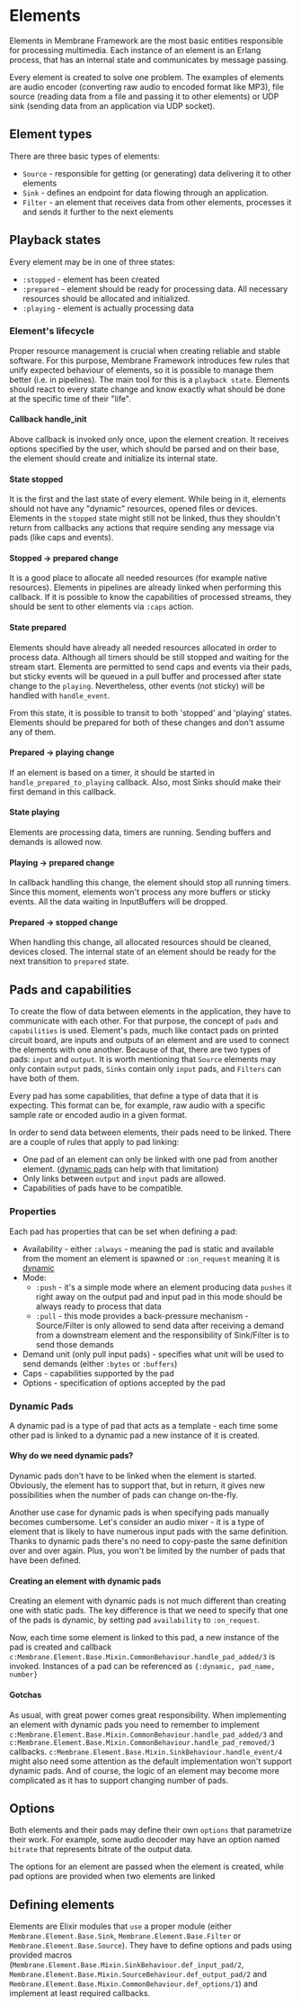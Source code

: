 # Elements

Elements in Membrane Framework are the most basic entities responsible for processing multimedia.
Each instance of an element is an Erlang process, that has an internal state and communicates by message passing.

Every element is created to solve one problem. The examples of elements are
audio encoder (converting raw audio to encoded format like MP3),
file source (reading data from a file and passing it to other elements) or
UDP sink (sending data from an application via UDP socket).

## Element types

There are three basic types of elements:

* `Source` - responsible for getting (or generating) data delivering it to other elements
* `Sink` - defines an endpoint for data flowing through an application.
* `Filter` - an element that receives data from other elements, processes it and sends it further to the next elements

## Playback states

Every element may be in one of three states:

* `:stopped` - element has been created
* `:prepared` - element should be ready for processing data. All necessary resources should be allocated and initialized.
* `:playing` - element is actually processing data

### Element's lifecycle

Proper resource management is crucial when creating reliable and stable software. For this purpose, Membrane Framework
introduces few rules that unify expected behaviour of elements, so it is possible to manage them better (i.e. in pipelines).
The main tool for this is a `playback state`. Elements should react to every state change and know exactly what
should be done at the specific time of their "life".

#### Callback handle_init

Above callback is invoked only once, upon the element creation.
It receives options specified by the user, which should be parsed and on their base,
the element should create and initialize its internal state.

#### State stopped

It is the first and the last state of every element. While being in it, elements should not have any "dynamic" resources, opened files or devices.
Elements in the `stopped` state might still not be linked, thus they shouldn't return from callbacks any actions that require sending any message via pads (like caps and events).

#### Stopped -> prepared change

It is a good place to allocate all needed resources (for example native resources). Elements in pipelines are already linked when performing this callback.
If it is possible to know the capabilities of processed streams, they should be sent to other elements via `:caps` action.

#### State prepared

Elements should have already all needed resources allocated in order to process data. Although all timers should be still stopped and waiting for the stream start.
Elements are permitted to send caps and events via their pads, but sticky events will be queued in a pull buffer and processed after state change to the `playing`.
Nevertheless, other events (not sticky) will be handled with `handle_event`.

From this state, it is possible to transit to both 'stopped' and 'playing' states. Elements should be prepared for both of these changes and don't assume any of them.

#### Prepared -> playing change

If an element is based on a timer, it should be started in `handle_prepared_to_playing` callback.
Also, most Sinks should make their first demand in this callback.

#### State playing

Elements are processing data, timers are running. Sending buffers and demands is allowed now.

#### Playing -> prepared change

In callback handling this change, the element should stop all running timers.
Since this moment, elements won't process any more buffers or sticky events. All the data waiting in InputBuffers will be dropped.

#### Prepared -> stopped change

When handling this change, all allocated resources should be cleaned, devices closed. The internal state of an element should be ready for the next transition to `prepared` state.

## Pads and capabilities

To create the flow of data between elements in the application, they have to communicate with each other.
For that purpose, the concept of `pads` and `capabilities` is used. Element's pads, much like contact pads
on printed circuit board, are inputs and outputs of an element and are used to connect the elements with one another.
Because of that, there are two types of pads: `input` and `output`. It is worth mentioning that `Source` elements may
only contain `output` pads, `Sinks` contain only `input` pads, and `Filters` can have both of them.

Every pad has some capabilities, that define a type of data that it is expecting. This format can be, for example,
raw audio with a specific sample rate or encoded audio in a given format.

In order to send data between elements, their pads need to be linked. There are a couple of rules that apply to pad linking:

* One pad of an element can only be linked with one pad from another element.
  ([dynamic pads](#dynamic-pads) can help with that limitation)
* Only links between `output` and `input` pads are allowed.
* Capabilities of pads have to be compatible.

### Properties

Each pad has properties that can be set when defining a pad:

* Availability - either `:always` - meaning the pad is static and available from the moment an element
  is spawned or `:on_request` meaning it is [dynamic](#dynamic-pads)
* Mode:
  * `:push` - it's a simple mode where an element producing data `pushes` it right away on the output pad
    and input pad in this mode should be always ready to process that data
  * `:pull` - this mode provides a back-pressure mechanism - Source/Filter is only allowed to send data
    after receiving a demand from a downstream element and the responsibility of Sink/Filter is to send those
    demands
* Demand unit (only pull input pads) - specifies what unit will be used to send demands
  (either `:bytes` or `:buffers`)
* Caps - capabilities supported by the pad
* Options - specification of options accepted by the pad

### Dynamic Pads

A dynamic pad is a type of pad that acts as a template - each time some other pad is linked to a dynamic pad
a new instance of it is created.

#### Why do we need dynamic pads?

Dynamic pads don't have to be linked when the element is started. Obviously,
the element has to support that, but in return, it gives new possibilities when the number
of pads can change on-the-fly.

Another use case for dynamic pads is when specifying pads manually becomes cumbersome.
Let's consider an audio mixer - it is a type of element that is likely to have numerous input pads
with the same definition.
Thanks to dynamic pads there's no need to copy-paste the same definition over and over again.
Plus, you won't be limited by the number of pads that have been defined.

#### Creating an element with dynamic pads

Creating an element with dynamic pads is not much different than
creating one with static pads. The key difference is that
we need to specify that one of the pads is dynamic, by setting pad `availability`
to `:on_request`.

Now, each time some element is linked to this pad, a new instance of the
pad is created and callback `c:Membrane.Element.Base.Mixin.CommonBehaviour.handle_pad_added/3`
is invoked. Instances of a pad can be referenced as `{:dynamic, pad_name, number}`

#### Gotchas

As usual, with great power comes great responsibility. When implementing an element with
dynamic pads you need to remember to implement `c:Membrane.Element.Base.Mixin.CommonBehaviour.handle_pad_added/3`
and `c:Membrane.Element.Base.Mixin.CommonBehaviour.handle_pad_removed/3` callbacks.
`c:Membrane.Element.Base.Mixin.SinkBehaviour.handle_event/4` might also need some attention as the default
implementation won't support dynamic pads. And of course, the logic of an element may become more complicated
as it has to support changing number of pads.

## Options

Both elements and their pads may define their own `options` that parametrize their work.
For example, some audio decoder may have an option named `bitrate` that represents bitrate of the output data.

The options for an element are passed when the element is created, while pad options are provided when
two elements are linked

## Defining elements

Elements are Elixir modules that `use` a proper module
(either `Membrane.Element.Base.Sink`, `Membrane.Element.Base.Filter` or `Membrane.Element.Base.Source`).
They have to define options and pads using provided macros (`Membrane.Element.Base.Mixin.SinkBehaviour.def_input_pad/2`,
`Membrane.Element.Base.Mixin.SourceBehaviour.def_output_pad/2` and `Membrane.Element.Base.Mixin.CommonBehaviour.def_options/1`)
and implement at least required callbacks.